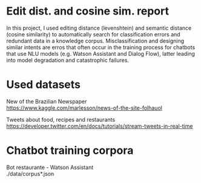 # Edit dist. and cosine sim. report

In this project, I used editing distance (levenshtein) and semantic distance (cosine similarity) to automatically search for classification errors and redundant data in a knowledge corpus. Misclassification and designing similar intents are erros that often occur in the training process for chatbots that use NLU models (e.g. Watson Assistant and Dialog Flow), latter leading into model degradation and catastrophic failures.


# Used datasets

New of the Brazilian Newspaper<br />
https://www.kaggle.com/marlesson/news-of-the-site-folhauol

Tweets about food, recipes and restaurants<br />
https://developer.twitter.com/en/docs/tutorials/stream-tweets-in-real-time


# Chatbot training corpora

Bot restaurante - Watson Assistant<br />
./data/corpus*.json
